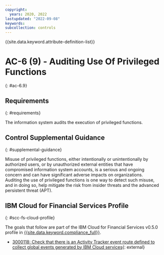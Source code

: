 ```yaml
---
copyright:
  years: 2020, 2022
lastupdated: "2022-09-08"
keywords: 
subcollection: controls
---
```


{{site.data.keyword.attribute-definition-list}}

# AC-6 (9) - Auditing Use Of Privileged Functions
{: #ac-6.9}

## Requirements
{: #requirements}

The information system audits the execution of privileged functions.

## Control Supplemental Guidance
{: #supplemental-guidance}

Misuse of privileged functions, either intentionally or unintentionally by authorized users, or by unauthorized external entities that have compromised information system accounts, is a serious and ongoing concern and can have significant adverse impacts on organizations. Auditing the use of privileged functions is one way to detect such misuse, and in doing so, help mitigate the risk from insider threats and the advanced persistent threat (APT).


## IBM Cloud for Financial Services Profile
{: #scc-fs-cloud-profile}

The goals that follow are part of the IBM Cloud for Financial Services v0.5.0 profile in [{{site.data.keyword.compliance_full}}](/docs/security-compliance?topic=security-compliance-getting-started).

- [3000118: Check that there is an Activity Tracker event route defined to collect global events generated by IBM Cloud services](https://cloud.ibm.com/security-compliance/goals/3000118?page=profile&profile_id=2799&profile_type=1&profile_name=IBM%20Cloud%20for%20Financial%20Services%20v0.5.0){: external}
